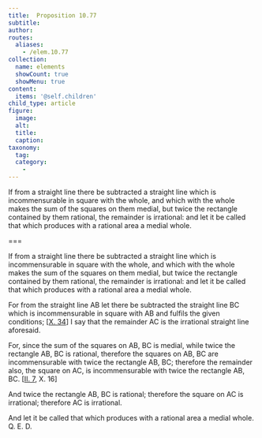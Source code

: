 ```yaml
---
title:  Proposition 10.77
subtitle: 
author:
routes:
  aliases:
    - /elem.10.77
collection:
  name: elements
  showCount: true
  showMenu: true
content:
  items: '@self.children'
child_type: article
figure:
  image:
  alt:
  title:
  caption:
taxonomy:
  tag:
  category:
    - 
---
```


<p><hi rend="ital">If from a straight line there be subtracted a straight line which is incommensurable in square with the whole, and which with the whole makes the sum of the squares on them medial, but twice the rectangle contained by them rational, the remainder is irrational: and let it be called</hi>
       <hi rend="bold">that which produces with a rational area a medial whole</hi>. </p>

===

<p><span class="ital">If from a straight line there be subtracted a straight line which is incommensurable in square with the whole, and which with the whole makes the sum of the squares on them medial, but twice the rectangle contained by them rational, the remainder is irrational: and let it be called</span>
       <span class="bold">that which produces with a rational area a medial whole</span>. </p>

<p>For from the straight line <span class="ital">AB</span> let there be subtracted the straight line <span class="ital">BC</span> which is incommensurable in square with <span class="ital">AB</span> and fulfils the given conditions; [<a href="/elem.10.34">X. 34</a>] I say that the remainder <span class="ital">AC</span> is the irrational straight line aforesaid. </p>

<p>For, since the sum of the squares on <span class="ital">AB</span>, <span class="ital">BC</span> is medial, while twice the rectangle <span class="ital">AB</span>, <span class="ital">BC</span> is rational, therefore the squares on <span class="ital">AB</span>, <span class="ital">BC</span> are incommensurable with twice the rectangle <span class="ital">AB</span>, <span class="ital">BC</span>; therefore the remainder also, the square on <span class="ital">AC</span>, is incommensurable with twice the rectangle <span class="ital">AB</span>, <span class="ital">BC</span>. [<a href="/elem.2.7 elem.10.16">II. 7</a>, X. 16] 
      </p>

<p>And twice the rectangle <span class="ital">AB</span>, <span class="ital">BC</span> is rational; therefore the square on <span class="ital">AC</span> is irrational; therefore <span class="ital">AC</span> is irrational. </p>

<p>And let it be called <span class="bold">that which produces with a rational area a medial whole</span>. Q. E. D.<pb n="165"/></p>
